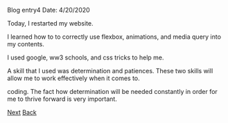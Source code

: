 Blog entry4                                  Date: 4/20/2020

Today, I restarted my website.   

I learned how to to correctly use flexbox, animations, and media query into my contents.   

I used google, ww3 schools, and css tricks to help me.   

A skill that I used was determination and patiences. These two skills will allow me to work effectively when it comes to.    

coding. The fact how determination will be needed constantly in order for me to thrive forward is very important. 

[Next](entry5.md)
[Back](README.md)